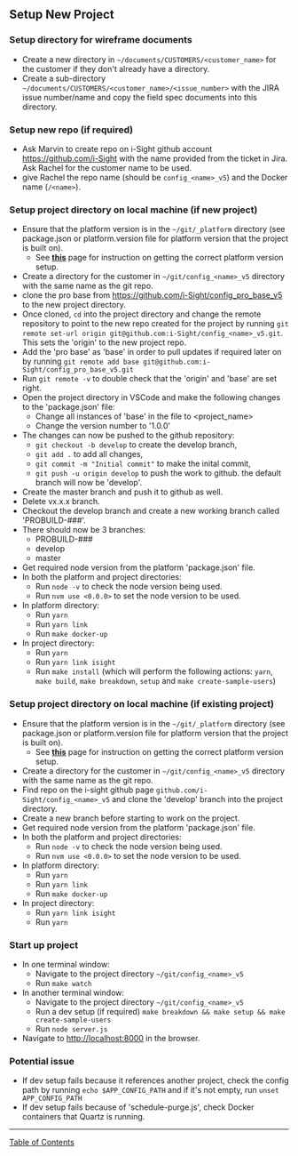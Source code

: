 ## Setup New Project

### Setup directory for wireframe documents
- Create a new directory in `~/documents/CUSTOMERS/<customer_name>` for the customer if they don't already have a directory.
- Create a sub-directory `~/documents/CUSTOMERS/<customer_name>/<issue_number>` with the JIRA issue number/name and copy the field spec documents into this directory.

### Setup new repo (if required)
- Ask Marvin to create repo on i-Sight github account <https://github.com/i-Sight> with the name provided from the ticket in Jira. Ask Rachel for the customer name to be used.
- give Rachel the repo name (should be `config_<name>_v5`) and the Docker name (`/<name>`).

### Setup project directory on local machine (if new project)
- Ensure that the platform version is in the `~/git/_platform` directory (see package.json or platform.version file for platform version that the project is built on).
	- See **[this](./setup_new_platform_locally.md)** page for instruction on getting the correct platform version setup.
- Create a directory for the customer in `~/git/config_<name>_v5` directory with the same name as the git repo.
- clone the pro base from <https://github.com/i-Sight/config_pro_base_v5> to the new project directory.
- Once cloned, `cd` into the project directory and change the remote repository to point to the new repo created for the project by running `git remote set-url origin git@github.com:i-Sight/config_<name>_v5.git`. This sets the 'origin' to the new project repo.
- Add the 'pro base' as 'base' in order to pull updates if required later on by running `git remote add base git@github.com:i-Sight/config_pro_base_v5.git`
- Run `git remote -v` to double check that the 'origin' and 'base' are set right.
- Open the project directory in VSCode and make the following changes to the 'package.json' file:
	- Change all instances of 'base' in the file to <project_name>
	- Change the version number to '1.0.0'
- The changes can now be pushed to the github repository:
	- `git checkout -b develop` to create the develop branch,
	- `git add .` to add all changes,
	- `git commit -m "Initial commit"` to make the inital commit,
	- `git push -u origin develop` to push the work to github.
	the default branch will now be 'develop'.
- Create the master branch and push it to github as well.
- Delete vx.x.x branch.
- Checkout the develop branch and create a new working branch called 'PROBUILD-###'.
- There should now be 3 branches:
	- PROBUILD-###
	- develop
	- master
- Get required node version from the platform 'package.json' file.
- In both the platform and project directories:
	- Run `node -v` to check the node version being used.
	- Run `nvm use <0.0.0>` to set the node version to be used.
- In platform directory:
	- Run `yarn`
	- Run `yarn link`
	- Run `make docker-up`
- In project directory:
	- Run `yarn`
	- Run `yarn link isight`
	- Run `make install` (which will perform the following actions: `yarn`, `make build`, `make breakdown`, `setup` and `make create-sample-users`)

### Setup project directory on local machine (if existing project)
- Ensure that the platform version is in the `~/git/_platform` directory (see package.json or platform.version file for platform version that the project is built on).
	- See **[this](./setup_new_platform_locally.md)** page for instruction on getting the correct platform version setup.
- Create a directory for the customer in `~/git/config_<name>_v5` directory with the same name as the git repo.
- Find repo on the i-sight github page `github.com/i-Sight/config_<name>_v5` and clone the 'develop' branch into the project directory.
- Create a new branch before starting to work on the project.
- Get required node version from the platform 'package.json' file.
- In both the platform and project directories:
	- Run `node -v` to check the node version being used.
	- Run `nvm use <0.0.0>` to set the node version to be used.
- In platform directory:
	- Run `yarn`
	- Run `yarn link`
	- Run `make docker-up`
- In project directory:
	- Run `yarn link isight`
	- Run `yarn`

### Start up project
- In one terminal window:
	- Navigate to the project directory `~/git/config_<name>_v5`
	- Run `make watch`
- In another terminal window:
	- Navigate to the project directory `~/git/config_<name>_v5`
	- Run a dev setup (if required) `make breakdown && make setup && make create-sample-users`
	- Run `node server.js`
- Navigate to <http://localhost:8000> in the browser.

### Potential issue
- If dev setup fails because it references another project, check the config path by running `echo $APP_CONFIG_PATH` and if it's not empty, run `unset APP_CONFIG_PATH`
- If dev setup fails because of 'schedule-purge.js', check Docker containers that Quartz is running.


***
[Table of Contents](../README.md)